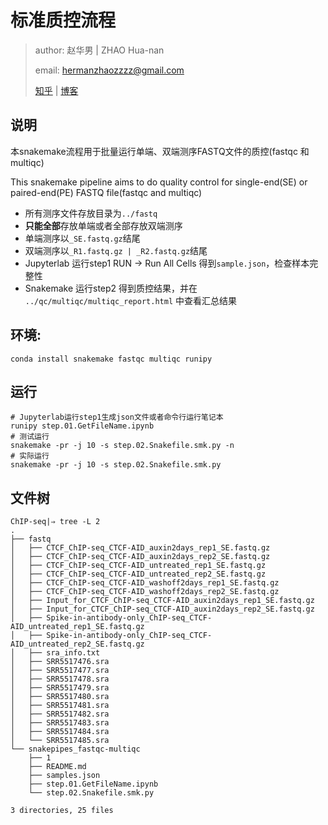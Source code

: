 # 标准质控流程
> author: 赵华男 | ZHAO Hua-nan
>
> email: hermanzhaozzzz@gmail.com
>
> [知乎](https://www.zhihu.com/people/hymanzhaozzzz) | [博客](http://zhaohuanan.cc)

## 说明
本snakemake流程用于批量运行单端、双端测序FASTQ文件的质控(fastqc 和 multiqc) 

This snakemake pipeline aims to do quality control for single-end(SE) or paired-end(PE) FASTQ file(fastqc and multiqc)

- 所有测序文件存放目录为`../fastq`
- **只能全部**存放单端或者全部存放双端测序
- 单端测序以`_SE.fastq.gz`结尾
- 双端测序以`_R1.fastq.gz | _R2.fastq.gz`结尾
- Jupyterlab 运行step1 RUN -> Run All Cells 得到`sample.json`，检查样本完整性
- Snakemake 运行step2 得到质控结果，并在 `../qc/multiqc/multiqc_report.html` 中查看汇总结果


## 环境:
```
conda install snakemake fastqc multiqc runipy
```
## 运行
```shell
# Jupyterlab运行step1生成json文件或者命令行运行笔记本
runipy step.01.GetFileName.ipynb
# 测试运行
snakemake -pr -j 10 -s step.02.Snakefile.smk.py -n
# 实际运行
snakemake -pr -j 10 -s step.02.Snakefile.smk.py
```


## 文件树
```shell
ChIP-seq|⇒ tree -L 2
.
├── fastq
│   ├── CTCF_ChIP-seq_CTCF-AID_auxin2days_rep1_SE.fastq.gz
│   ├── CTCF_ChIP-seq_CTCF-AID_auxin2days_rep2_SE.fastq.gz
│   ├── CTCF_ChIP-seq_CTCF-AID_untreated_rep1_SE.fastq.gz
│   ├── CTCF_ChIP-seq_CTCF-AID_untreated_rep2_SE.fastq.gz
│   ├── CTCF_ChIP-seq_CTCF-AID_washoff2days_rep1_SE.fastq.gz
│   ├── CTCF_ChIP-seq_CTCF-AID_washoff2days_rep2_SE.fastq.gz
│   ├── Input_for_CTCF_ChIP-seq_CTCF-AID_auxin2days_rep1_SE.fastq.gz
│   ├── Input_for_CTCF_ChIP-seq_CTCF-AID_auxin2days_rep2_SE.fastq.gz
│   ├── Spike-in-antibody-only_ChIP-seq_CTCF-AID_untreated_rep1_SE.fastq.gz
│   ├── Spike-in-antibody-only_ChIP-seq_CTCF-AID_untreated_rep2_SE.fastq.gz
│   ├── sra_info.txt
│   ├── SRR5517476.sra
│   ├── SRR5517477.sra
│   ├── SRR5517478.sra
│   ├── SRR5517479.sra
│   ├── SRR5517480.sra
│   ├── SRR5517481.sra
│   ├── SRR5517482.sra
│   ├── SRR5517483.sra
│   ├── SRR5517484.sra
│   └── SRR5517485.sra
└── snakepipes_fastqc-multiqc
    ├── 1
    ├── README.md
    ├── samples.json
    ├── step.01.GetFileName.ipynb
    └── step.02.Snakefile.smk.py

3 directories, 25 files
```


    

